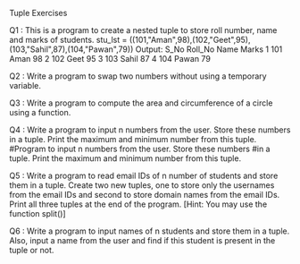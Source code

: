 Tuple Exercises

Q1 : This is a program to create a nested tuple to store roll number, name and marks of students.
stu_lst = ((101,"Aman",98),(102,"Geet",95),(103,"Sahil",87),(104,"Pawan",79))
Output:
S_No    Roll_No     Name    Marks
1       101         Aman    98
2       102         Geet    95
3       103         Sahil   87
4       104         Pawan   79

Q2 : Write a program to swap two numbers without using a temporary variable.

Q3 : Write a program to compute the area and circumference of a circle using a function.

Q4 : Write a program to input n numbers from the user. Store these numbers in a tuple. Print the maximum and minimum
number from this tuple. 
#Program to input n numbers from the user. Store these numbers
#in a tuple. Print the maximum and minimum number from this tuple.

Q5 : Write a program to read email IDs of n number of students and store them in a tuple. Create two new
tuples, one to store only the usernames from the email IDs and second to store domain names from
the email IDs. Print all three tuples at the end of the program. [Hint: You may use the function split()]

Q6 : Write a program to input names of n students and store them in a tuple. Also, input a name from the
user and find if this student is present in the tuple or not.
